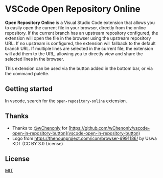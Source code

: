 # VSCode Open Repository Online

**Open Repository Online** is a Visual Studio Code extension that allows you to easily open the current file in your browser, directly from the online repository. If the current branch has an upstream repository configured, the extension will open the file in the browser using the upstream repository URL. If no upstream is configured, the extension will fallback to the default branch URL. If multiple lines are selected in the current file, the extension will add them to the URL, allowing you to directly view and share the selected lines in the browser.

This extension can be used via the button added in the bottom bar, or via the command palette.

## Getting started

In vscode, search for the `open-repository-online` extension.

## Thanks

- Thanks to [@wChenonly](https://github.com/wChenonly) for [https://github.com/wChenonly/vscode-open-in-repository-button](vscode-open-in-repository-button)
- Logo from https://thenounproject.com/icon/browser-6991186/ by Uswa KDT (CC BY 3.0 License)

## License

[MIT](./LICENSE)
